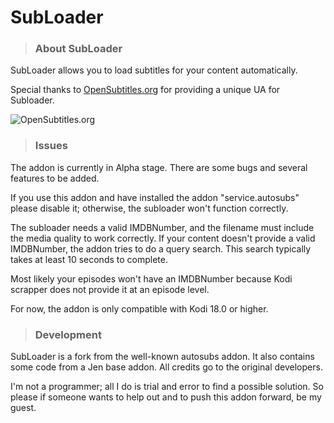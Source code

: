 # SubLoader

> ### About SubLoader
SubLoader allows you to load subtitles for your content automatically.

Special thanks to [OpenSubtitles.org](http://www.opensubtitles.org ) for providing a unique UA for Subloader.

![OpenSubtitles.org](http://static.opensubtitles.org/gfx/logo-transparent.png)

> ### Issues
The addon is currently in Alpha stage. There are some bugs and several features to be added.

If you use this addon and have installed the addon "service.autosubs" please disable it; otherwise, the subloader won't function correctly.

The subloader needs a valid IMDBNumber, and the filename must include the media quality to work correctly. If your content doesn't provide a valid IMDBNumber, the addon tries to do a query search. This search typically takes at least 10 seconds to complete.

Most likely your episodes won't have an IMDBNumber because Kodi scrapper does not provide it at an episode level.

For now, the addon is only compatible with Kodi 18.0 or higher.

> ### Development
SubLoader is a fork from the well-known autosubs addon. It also contains some code from a Jen base addon. All credits go to the original developers.

I'm not a programmer; all I do is trial and error to find a possible solution. So please if someone wants to help out and to push this addon forward, be my guest.
